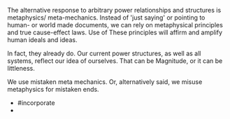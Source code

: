The alternative response to arbitrary power relationships and structures is metaphysics/ meta-mechanics. Instead of 'just saying' or pointing to human- or world made documents, we can rely on metaphysical principles and true cause-effect laws. Use of These principles will affirm and amplify human ideals and ideas.  

In fact, they already do. Our current power structures, as well as all systems, reflect our idea of ourselves. That can be Magnitude, or it can be littleness. 

We use mistaken meta mechanics.  Or, alternatively said, we misuse metaphysics for mistaken ends.

- #incorporate
-